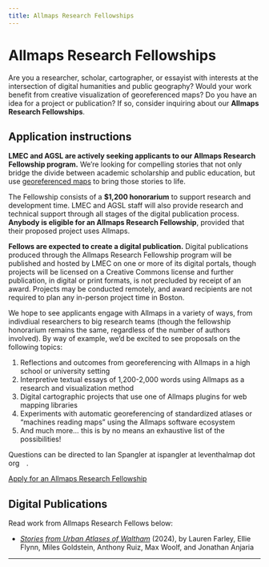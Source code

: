 ```yaml
---
title: Allmaps Research Fellowships
---
```


# Allmaps Research Fellowships

Are you a researcher, scholar, cartographer, or essayist with interests at the intersection of digital humanities and public geography? Would your work benefit from creative visualization of georeferenced maps? Do you have an idea for a project or publication? If so, consider inquiring about our **Allmaps Research Fellowships**.

## Application instructions

**LMEC and AGSL are actively seeking applicants to our Allmaps Research Fellowship program.** We’re looking for compelling stories that not only bridge the divide between academic scholarship and public education, but use [georeferenced maps](https://www.leventhalmap.org/projects/digital-projects/georeferencing/) to bring those stories to life.

The Fellowship consists of a **$1,200 honorarium** to support research and development time. LMEC and AGSL staff will also provide research and technical support through all stages of the digital publication process. **Anybody is eligible for an Allmaps Research Fellowship**, provided that their proposed project uses Allmaps.

**Fellows are expected to create a digital publication.** Digital publications produced through the Allmaps Research Fellowship program will be published and hosted by LMEC on one or more of its digital portals, though projects will be licensed on a Creative Commons license and further publication, in digital or print formats, is not precluded by receipt of an award. Projects may be conducted remotely, and award recipients are not required to plan any in-person project time in Boston.

We hope to see applicants engage with Allmaps in a variety of ways, from indivdiual researchers to big research teams (though the fellowship honorarium remains the same, regardless of the number of authors involved). By way of example, we’d be excited to see proposals on the following topics:

<div class="one">
    <ol class="circle-list">
        <li>Reflections and outcomes from georeferencing with Allmaps in a high school or university setting
        <li>Interpretive textual essays of 1,200-2,000 words using Allmaps as a research and visualization method
        <li>Digital cartographic projects that use one of Allmaps plugins for web mapping libraries
        <li>Experiments with automatic georeferencing of standardized atlases or “machines reading maps” using the Allmaps software ecosystem
        <li>And much more… this is by no means an exhaustive list of the possibilities!
    </ol>
</div>

Questions can be directed to Ian Spangler at <span class="email">ispangler at leventhalmap dot org <a href="mailto:ispangler@leventhalmap.org"><img src="https://www.svgrepo.com/show/14478/email.svg" width="10px"></img></a></span>.

<a class="register" href="https://tally.so/r/wzr0Yk">Apply for an Allmaps Research Fellowship</a>

## Digital Publications

Read work from Allmaps Research Fellows below:

* *[Stories from Urban Atlases of Waltham](https://www.leventhalmap.org/articles/waltham-urban-atlas-essays/)* (2024), by Lauren Farley, Ellie Flynn, Miles Goldstein, Anthony Ruiz, Max Woolf, and Jonathan Anjaria

* * * 